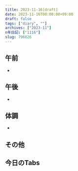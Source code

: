 ```yaml
---
title: 2023-11-16[draft]
date: 2023-11-16T00:00:00+09:00
draft: false
tags: ["diary", ""]
archives: ["2023-11"]
n年日記: ["1116"]
slug: 796626
---
```

## 午前
- 
## 午後
- 
## 体調
- 
## その他
## 今日のTabs